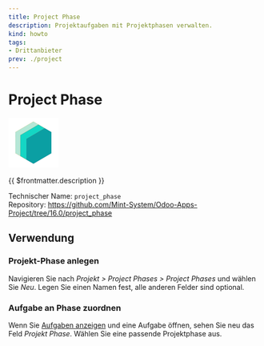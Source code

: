 ```yaml
---
title: Project Phase
description: Projektaufgaben mit Projektphasen verwalten.
kind: howto
tags:
- Drittanbieter
prev: ./project
---
```

# Project Phase
![icon_oms_box](attachments/icons_odoo_mint_system.png)

{{ $frontmatter.description }}

Technischer Name: `project_phase`\
Repository: <https://github.com/Mint-System/Odoo-Apps-Project/tree/16.0/project_phase>

## Verwendung

### Projekt-Phase anlegen

Navigieren Sie nach *Projekt > Project Phases > Project Phases* und wählen Sie *Neu*. Legen Sie einen Namen fest, alle anderen Felder sind optional.

### Aufgabe an Phase zuordnen

Wenn Sie [Aufgaben anzeigen](Project.md#Aufgaben%20anzeigen) und eine Aufgabe öffnen, sehen Sie neu das Feld *Projekt Phase*. Wählen Sie eine passende Projektphase aus.